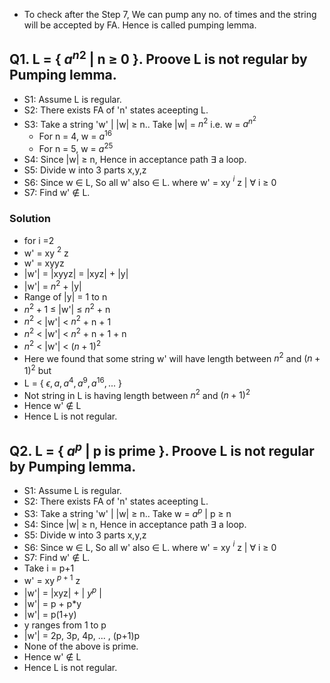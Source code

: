 - To check after the Step 7, We can pump any no. of times and the string will be accepted by FA. Hence is called pumping lemma.

## Q1. L = { ${a^{n}}^{2}$ | n $\geq$ 0 }. Proove L is not regular by Pumping lemma.
- S1: Assume L is regular.
- S2: There exists FA of 'n' states aceepting L.
- S3: Take a string 'w' | |w| $\geq$ n.. Take |w| = $n^{2}$ i.e. w = $a^{n^{2}}$
  - For n = 4, w = $a^{16}$
  - For n = 5, w = $a^{25}$
- S4: Since |w| $\geq$ n, Hence in acceptance path $\exists$ a loop.
- S5: Divide w into 3 parts x,y,z
- S6: Since w $\in$ L, So all w' also $\in$ L. where w' = xy $^{i}$ z | $\forall$ i $\geq$ 0
- S7: Find w' $\notin$ L.

### Solution
- for i =2
- w' = xy $^{2}$ z
- w' = xyyz
- |w'| = |xyyz| = |xyz| + |y|
- |w'| = $n^{2}$ + |y|
- Range of |y| = 1 to n
- $n^{2} + 1$ $\leq$ |w'| $\leq$ $n^{2}$ + n
- $n^{2}$ $\lt$ |w'| $\lt$ $n^{2}$ + n + 1
- $n^{2}$ $\lt$ |w'| $\lt$ $n^{2}$ + n + 1 + n
- $n^{2}$ $\lt$ |w'| $\lt$ $(n+1)^{2}$
- Here we found that some string w' will have length between $n^{2}$ and $(n+1)^{2}$ but
- L = { $\epsilon, a, a^{4}, a^{9}, a^{16}, ...$ }
- Not string in L is having length between $n^{2}$ and $(n+1)^{2}$
- Hence w' $\notin$ L
- Hence L is not regular.

## Q2. L = { $a^{p}$ | p is prime }. Proove L is not regular by Pumping lemma.
- S1: Assume L is regular.
- S2: There exists FA of 'n' states aceepting L.
- S3: Take a string 'w' | |w| $\geq$ n.. Take w = $a^{p}$ | p $\geq$ n
- S4: Since |w| $\geq$ n, Hence in acceptance path $\exists$ a loop.
- S5: Divide w into 3 parts x,y,z
- S6: Since w $\in$ L, So all w' also $\in$ L. where w' = xy $^{i}$ z | $\forall$ i $\geq$ 0
- S7: Find w' $\notin$ L.
- Take i = p+1
- w' = xy $^{p+1}$ z
- |w'| = |xyz| + | $y^{p}$ |
- |w'| = p + p*y
- |w'| = p(1+y)
- y ranges from 1 to p
- |w'| = 2p, 3p, 4p, ... , (p+1)p
- None of the above is prime.
- Hence w' $\notin$ L
- Hence L is not regular.
